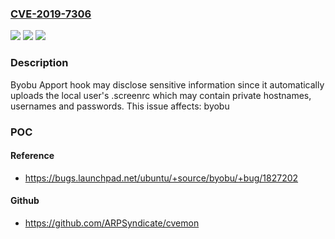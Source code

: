 ### [CVE-2019-7306](https://cve.mitre.org/cgi-bin/cvename.cgi?name=CVE-2019-7306)
![](https://img.shields.io/static/v1?label=Product&message=byobu&color=blue)
![](https://img.shields.io/static/v1?label=Version&message=%3C%205.128-0ubuntu1%20&color=brighgreen)
![](https://img.shields.io/static/v1?label=Vulnerability&message=TODO&color=brighgreen)

### Description

Byobu Apport hook may disclose sensitive information since it automatically uploads the local user's .screenrc which may contain private hostnames, usernames and passwords. This issue affects: byobu

### POC

#### Reference
- https://bugs.launchpad.net/ubuntu/+source/byobu/+bug/1827202

#### Github
- https://github.com/ARPSyndicate/cvemon

